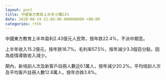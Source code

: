 ```yaml
---
layout: post
title: 中國東方教育上半年少賺22%
date: 2020-08-19 21:04:00.000000000 +08:00
categories: rthk
---
```


中國東方教育上半年盈利2.43億元人民幣，按年跌22.4%，不派中期息。

上半年收入15.2億元，按年跌16.7%。毛利率57.5%，按年減少3.3個百分點，因為疫情導致收入減少。

期內，新培訓人次及新客戶註冊人數近6.1萬人，按年減少20.2%。平均培訓人次及平均客戶註冊人數12.8萬人，按年亦跌3.8%。
